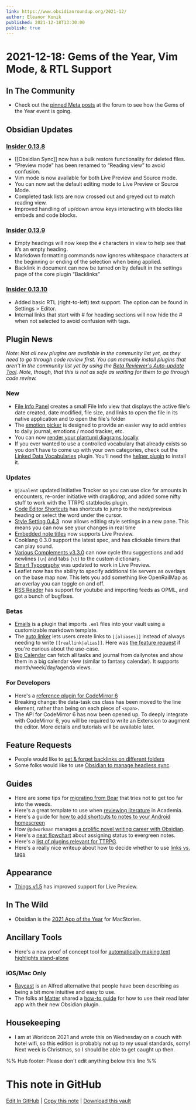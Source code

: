 ```yaml
---
link: https://www.obsidianroundup.org/2021-12/
author: Eleanor Konik
published: 2021-12-18T13:30:00
publish: true
---
```


# 2021-12-18: Gems of the Year, Vim Mode, & RTL Support

## In The Community

-   Check out the [pinned Meta posts](https://forum.obsidian.md/c/meta/16) at the forum to see how the Gems of the Year event is going.

## Obsidian Updates

### [Insider 0.13.8](https://forum.obsidian.md/t/obsidian-release-v0-13-8-insider-build/28329/2)

-   [[Obsidian Sync]] now has a bulk restore functionality for deleted files.
-   “Preview mode” has been renamed to “Reading view” to avoid confusion.
-   Vim mode is now available for both Live Preview and Source mode.
-   You can now set the default editing mode to Live Preview or Source Mode.
-   Completed task lists are now crossed out and greyed out to match reading view.
-   Improved handling of up/down arrow keys interacting with blocks like embeds and code blocks.

### [Insider 0.13.9](https://forum.obsidian.md/t/obsidian-release-v0-13-9-insider-build/28550)

-   Empty headings will now keep the `#` characters in view to help see that it’s an empty heading.
-   Markdown formatting commands now ignores whitespace characters at the beginning or ending of the selection when being applied.
-   Backlink in document can now be turned on by default in the settings page of the core plugin “Backlinks”

### [Insider 0.13.10](https://forum.obsidian.md/t/obsidian-release-v0-13-10-insider-build/28622)

-   Added basic RTL (right-to-left) text support. The option can be found in Settings > Editor.
-   Internal links that start with # for heading sections will now hide the # when not selected to avoid confusion with tags.

## Plugin News

_Note: Not all new plugins are available in the community list yet, as they need to go through code review first. You can manually install plugins that aren't in the community list yet by using the [Beta Reviewer's Auto-update Tool](https://github.com/TfTHacker/obsidian42-brat). Note, though, that this is not as safe as waiting for them to go through code review._

### New

-   [File Info Panel](https://github.com/CattailNu/obsidian-file-info-panel-plugin) creates a small File Info view that displays the active file's date created, date modified, file size, and links to open the file in its native application and to open the file's folder
-   The [emotion picker](https://github.com/dartungar/obsidian-emotion-picker) is designed to provide an easier way to add entries to daily journal, emotions / mood tracker, etc.
-   You can now [render your plantuml diagrams locally](https://github.com/joethei/obsidian-local-plantuml)
-   If you ever wanted to use a controlled vocabulary that already exists so you don't have to come up with your own categories, check out the [Linked Data Vocabularies](https://github.com/kometenstaub/obsidian-linked-data-vocabularies) plugin. You'll need the [helper plugin](https://github.com/kometenstaub/linked-data-helper) to install it.

### Updates

-   `@javalent` updated Initiative Tracker so you can use dice for amounts in encounters, re-order initiative with drag&drop, and added some nifty stuff to work with the TTRPG statblocks plugin.
-   [Code Editor Shortcuts](https://github.com/timhor/obsidian-editor-shortcuts/releases/tag/1.4.0) has shortcuts to jump to the next/previous heading or select the word under the cursor.
-   [Style Setting 0.4.3](https://github.com/mgmeyers/obsidian-style-settings/issues)  now allows editing style settings in a new pane. This means you can now see your changes in real time
-   [Embedded note titles](https://github.com/mgmeyers/obsidian-embedded-note-titles/issues) now supports Live Preview.
-   Cooklang 0.3.0 support the latest spec, and has clickable timers that can play sound.
-   [Various Complements v3.3.0](https://github.com/tadashi-aikawa/obsidian-various-complements-plugin/releases/tag/3.3.0) can now cycle thru suggestions and add newlines (`\n`) and tabs (`\t`) to the custom dictionary.
-   [Smart Typography](https://github.com/mgmeyers/obsidian-smart-typography/) was updated to work in Live Preview.
-   Leaflet now has the ability to specify additional tile servers as overlays on the base map now. This lets you add something like OpenRailMap as an overlay you can toggle on and off.
-   [RSS Reader](https://github.com/joethei/obsidian-rss) has support for youtube and importing feeds as OPML, and got a bunch of bugfixes.

### Betas

-   [Emails](https://github.com/SkepticMystic/email-templates) is a plugin that imports `.eml` files into your vault using a customizable markdown template.
-   The [auto linker](https://github.com/nothingislost/obsidian-auto-linker) lets users create links to `[[aliases]]` instead of always needing to write `[[reallink|alias]]`. Here was [the feature request](https://forum.obsidian.md/t/plugin-to-match-pre-existing-wiki-links-to-pre-existing-aliases-of-the-same-name/28575) if you're curious about the use-case.
-   [Big Calendar](https://github.com/Quorafind/Obsidian-Big-Calendar) can fetch all tasks and journal from dailynotes and show them in a big calendar view (similar to fantasy calendar). It supports month/week/day/agenda views.

### For Developers

-   Here's a [reference plugin for CodeMirror 6](https://github.com/nothingislost/obsidian-cm6-zoom)
-   Breaking change: the data-task css class has been moved to the line element, rather than being on each piece of `<span>`.
-   The API for CodeMirror 6 has now been opened up. To deeply integrate with CodeMirror 6, you will be required to write an Extension to augment the editor. More details and tutorials will be available later.

## Feature Requests

-   People would like to [set & forget backlinks on different folders](https://forum.obsidian.md/t/option-to-set-and-forget-backlinks-on-different-folders/28584)
-   Some folks would like to use [Obsidian to manage headless sync](https://forum.obsidian.md/t/possibility-for-headless-syncing-with-a-cli/26162).

## Guides

-   Here are some tips for [migrating from Bear](https://reddit.com/r/bearapp/comments/rftc7d/_/hogq844/) that tries not to get too far into the weeds.
-   Here's a great template to use when [reviewing literature](https://discord.com/channels/686053708261228577/771575014382108672/920622085141827604) in Academia.
-   Here's a guide for [how to add shortcuts to notes to your Android homescreen](https://forum.obsidian.md/t/feature-android-features-shortcuts-widgets/19402/3)
-   How `@pdworkman` manages [a prolific novel writing career with Obsidian](https://pdworkman.com/writing-a-novel-in-markdown/).
-   Here's a [neat flowchart](https://publish.obsidian.md/tim/40_Evergreens/my+TO(DO)+and+EVER(GREEN)+structure) about assigning status to evergreen notes.
-   Here's a [list of plugins relevant for TTRPG](https://www.patreon.com/posts/59873493).
-   Here's a really nice writeup about how to decide whether to use [links vs. tags](https://forum.obsidian.md/t/a-guide-on-links-vs-tags-in-obsidian/28231)

## Appearance

-   [Things v1.5](https://twitter.com/colineckert/status/1470250265882226690) has improved support for Live Preview.

## In The Wild

-   Obsidian is the [2021 App of the Year](https://www.macstories.net/stories/macstories-selects-2021-recognizing-the-best-apps-of-the-year/#app-of-the-year) for MacStories.

## Ancillary Tools

-   Here's a new proof of concept tool for [automatically making text highlights stand-alone](https://paulbricman.com/thoughtware/decontextualizer)

### iOS/Mac Only

-   [Raycast](https://www.raycast.com/marcjulian/obsidian) is an Alfred alternative that people have been describing as being a bit more intuitive and easy to use.
-   The folks at [Matter](https://getmatter.app/) shared a [how-to guide](https://www.loom.com/share/a86707aff6854e5da5a5b60d6f3fdd04) for how to use their read later app with their new Obsidian plugin.

## Housekeeping

-   I am at Worldcon 2021 and wrote this on Wednesday on a couch with hotel wifi, so this edition is probably not up to my usual standards, sorry! Next week is Christmas, so I should be able to get caught up then.

%% Hub footer: Please don't edit anything below this line %%

# This note in GitHub

<span class="git-footer">[Edit In GitHub](https://github.dev/obsidian-community/obsidian-hub/blob/main/01%20-%20Community/Obsidian%20Roundup/2021-12-18%20%20Gems%20of%20the%20Year%2C%20Vim%20Mode%2C%20and%20RTL%20Support.md "git-hub-edit-note") | [Copy this note](https://raw.githubusercontent.com/obsidian-community/obsidian-hub/main/01%20-%20Community/Obsidian%20Roundup/2021-12-18%20%20Gems%20of%20the%20Year%2C%20Vim%20Mode%2C%20and%20RTL%20Support.md "git-hub-copy-note") | [Download this vault](https://github.com/obsidian-community/obsidian-hub/archive/refs/heads/main.zip "git-hub-download-vault") </span>